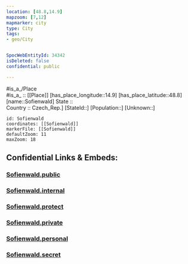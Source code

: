 ```yaml
---
location: [48.8,14.9] 
mapzoom: [7,12] 
mapmarker: city 
type: City
tags:
- geo/City


SpocWebEntityId: 34342
isDeleted: false
confidential: public

---
```

#is_a_/Place  
#is_a_ :: [[Place]] 
[has_place_longitude::14.9] 
[has_place_latitude::48.8] 
[name::Sofienwald] 
State ::  
Country :: Czech_Rep.] 
[StateId::] 
[Population::] 
[Unknown::] 


```leaflet
id: Sofienwald
coordinates: [[Sofienwald]] 
markerFile: [[Sofienwald]] 
defaultZoom: 11 
maxZoom: 18
```


## Confidential Links & Embeds: 

### [Sofienwald.public](/_public/\Earth\Continent\Europe\Europe~Central\Czech_Republic\regions~Czech_Republic\Jihočeský\CitySofienwald.public.md) 

### [Sofienwald.internal](/_internal/\Earth\Continent\Europe\Europe~Central\Czech_Republic\regions~Czech_Republic\Jihočeský\CitySofienwald.internal.md) 

### [Sofienwald.protect](/_protect/\Earth\Continent\Europe\Europe~Central\Czech_Republic\regions~Czech_Republic\Jihočeský\CitySofienwald.protect.md) 

### [Sofienwald.private](/_private/\Earth\Continent\Europe\Europe~Central\Czech_Republic\regions~Czech_Republic\Jihočeský\CitySofienwald.private.md) 

### [Sofienwald.personal](/_personal/\Earth\Continent\Europe\Europe~Central\Czech_Republic\regions~Czech_Republic\Jihočeský\CitySofienwald.personal.md) 

### [Sofienwald.secret](/_secret/\Earth\Continent\Europe\Europe~Central\Czech_Republic\regions~Czech_Republic\Jihočeský\CitySofienwald.secret.md)

